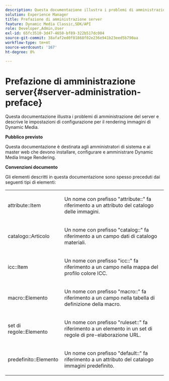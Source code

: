 ```yaml
---
description: Questa documentazione illustra i problemi di amministrazione del server e descrive le impostazioni di configurazione per il rendering immagini di Dynamic Media.
solution: Experience Manager
title: Prefazione di amministrazione server
feature: Dynamic Media Classic,SDK/API
role: Developer,Admin,User
exl-id: 65fc3510-3d47-4650-bf89-322b517dc004
source-git-commit: 38afaf2ed0f01868f02e236e941b23eed5b790aa
workflow-type: tm+mt
source-wordcount: '167'
ht-degree: 0%

---
```


# Prefazione di amministrazione server{#server-administration-preface}

Questa documentazione illustra i problemi di amministrazione del server e descrive le impostazioni di configurazione per il rendering immagini di Dynamic Media.

**Pubblico previsto**

Questa documentazione è destinata agli amministratori di sistema e ai master web che devono installare, configurare e amministrare Dynamic Media Image Rendering.

**Convenzioni documento**

Gli elementi descritti in questa documentazione sono spesso preceduti dai seguenti tipi di elementi:

<table id="simpletable_E96BA470B3CE4266A9E6ED0440A56C40"> 
 <tr class="strow"> 
  <td class="stentry"> <p>attribute::Item </p></td> 
  <td class="stentry"> <p>Un nome con prefisso "attribute::" fa riferimento a un attributo del catalogo delle immagini. </p></td> 
 </tr> 
 <tr class="strow"> 
  <td class="stentry"> <p>catalogo::Articolo </p></td> 
  <td class="stentry"> <p>Un nome con prefisso "catalog::" fa riferimento a un campo dati di catalogo materiali. </p></td> 
 </tr> 
 <tr class="strow"> 
  <td class="stentry"> <p>icc::Item </p></td> 
  <td class="stentry"> <p>Un nome con prefisso "icc::" fa riferimento a un campo nella mappa del profilo colore ICC. </p></td> 
 </tr> 
 <tr class="strow"> 
  <td class="stentry"> <p>macro::Elemento </p></td> 
  <td class="stentry"> <p>Un nome con prefisso "macro::" fa riferimento a un campo nella tabella di definizione della macro. </p></td> 
 </tr> 
 <tr class="strow"> 
  <td class="stentry"> <p>set di regole::Elemento </p></td> 
  <td class="stentry"> <p>Un nome con prefisso "ruleset::" fa riferimento a un elemento in un set di regole di pre-elaborazione URL. </p></td> 
 </tr> 
 <tr class="strow"> 
  <td class="stentry"> <p>predefinito::Elemento </p></td> 
  <td class="stentry"> <p>Un nome con prefisso "default::" fa riferimento a un attributo del catalogo immagini predefinito. </p></td> 
 </tr> 
</table>
